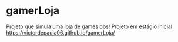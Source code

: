 # gamerLoja
Projeto que simula uma loja de games 
obs! Projeto em estágio inicial
https://victordepaula06.github.io/gamerLoja/
